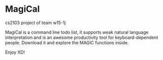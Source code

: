 MagiCal
=======
cs2103 project of team w15-1j



MagiCal is a command line todo list, it supports weak natural language interpretation and is an awesome productivity tool for keyboard-dependent people. Download it and explore the MAGIC functions inside.

Enjoy XD!
